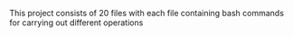 This project consists of 20 files with each file containing bash commands for carrying out different operations
